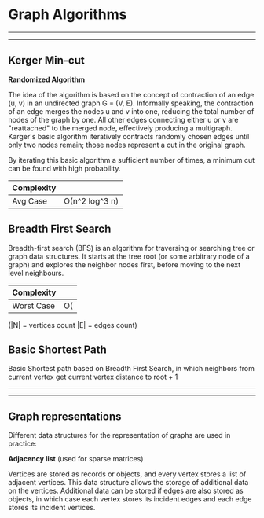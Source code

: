 Graph Algorithms
====================
-------
-------

Kerger Min-cut
---------------------

**Randomized Algorithm**

The idea of the algorithm is based on the concept of contraction of an edge (u, v) in an undirected graph G = (V, E). Informally speaking, the contraction of an edge merges the nodes u and v into one, reducing the total number of nodes of the graph by one. All other edges connecting either u or v are "reattached" to the merged node, effectively producing a multigraph. Karger's basic algorithm iteratively contracts randomly chosen edges until only two nodes remain; those nodes represent a cut in the original graph. 

By iterating this basic algorithm a sufficient number of times, a minimum cut can be found with high probability.

|Complexity|            |
|----------|:-------------:|
| Avg Case |  О(n^2 log^3 n)  |

Breadth First Search
---------------------

Breadth-first search (BFS) is an algorithm for traversing or searching tree or graph data structures. It starts at the tree root (or some arbitrary node of a graph) and explores the neighbor nodes first, before moving to the next level neighbours.

|Complexity|            |
|----------|:-------------:|
| Worst Case |  О(|N|+|E|)  |

(|N| = vertices count
|E| = edges count)

Basic Shortest Path
---------------------

Basic Shortest path based on Breadth First Search,
in which neighbors from current vertex get current vertex distance to root + 1

---------------------------------------------------------------
---------------------

Graph representations
---------------------
Different data structures for the representation of graphs are used in practice:

**Adjacency list** (used for sparse matrices)

Vertices are stored as records or objects, and every vertex stores a list of adjacent vertices. This data structure allows the storage of additional data on the vertices. Additional data can be stored if edges are also stored as objects, in which case each vertex stores its incident edges and each edge stores its incident vertices.

